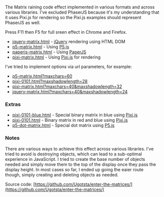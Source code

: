 The Matrix raining code effect implemented in various formats and across various libraries. I've excluded PhaserJS because it's my understanding that it uses Pixi.js for rendering so the Pixi.js examples should represent PhaserJS as well.  

Press F11 then F5 for full sreen effect in Chrome and Firefox.

- [jquery-matrix.html](jquery-matrix.html) - [jQuery](https://jquery.com/) rendering using HTML DOM  
- [p5-matrix.html](p5-matrix.html) - Using [P5.js](https://p5js.org/)  
- [paperjs-matrix.html](paperjs-matrix.html) - Using [PaperJS](http://paperjs.org/)  
- [pixi-matrix.html](pixi-matrix.html) - Using [Pixi.js](http://www.pixijs.com/) for rendering   

I've tried to implement options via url parameters, for example:  
- [p5-matrix.html?maxchars=60](p5-matrix.html?maxchars=60)  
- [pixi-0101.html?maxshadowlength=28](pixi-0101.html?maxshadowlength=28)  
- [pixi-matrix.html?maxchars=40&maxshadowlength=32](pixi-matrix.html?maxchars=40&maxshadowlength=32)  
- [jquery-matrix.html?maxchars=40&maxshadowlength=24](jquery-matrix.html?maxchars=40&maxshadowlength=24)  

### Extras
- [pixi-0101-blue.html](pixi-0101-blue.html) - Special binary matrix in blue using [Pixi.js](http://www.pixijs.com/)  
- [pixi-0101.html](pixi-0101.html) - Binary matrix in red and blue using [Pixi.js](http://www.pixijs.com/)  
- [p5-dot-matrix.html](p5-dot-matrix.html) - Special dot matrix using [P5.js](https://p5js.org/)  

### Notes

There are various ways to achieve this effect across various libraries. I've tried to avoid is destroying objects, which can lead to a sub-optimal experience in JavaScript. I tried to create the base number of objects needed and simply move them to the top of the display once they pass the display height. In most cases so far, I ended up going the eaier route though, simply creating and deleting objects as needed.  

Source code: [https://github.com/Ugotsta/enter-the-matrices/](https://github.com/Ugotsta/enter-the-matrices/)
